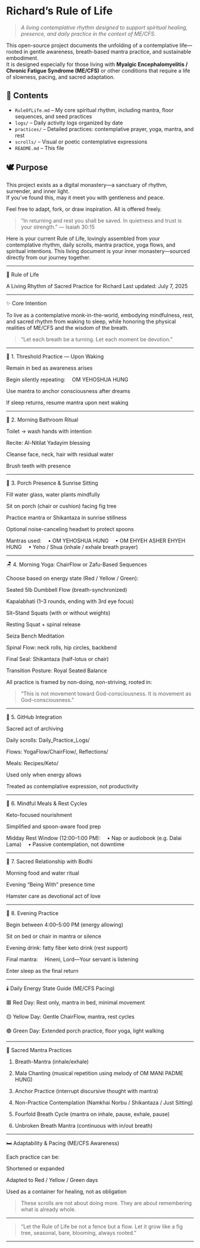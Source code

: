 # Richard’s Rule of Life

> *A living contemplative rhythm designed to support spiritual healing, presence, and daily practice in the context of ME/CFS.*

This open-source project documents the unfolding of a contemplative life—rooted in gentle awareness, breath-based mantra practice, and sustainable embodiment.  
It is designed especially for those living with **Myalgic Encephalomyelitis / Chronic Fatigue Syndrome (ME/CFS)** or other conditions that require a life of slowness, pacing, and sacred adaptation.

## 📖 Contents

- `RuleOfLife.md` – My core spiritual rhythm, including mantra, floor sequences, and seed practices  
- `logs/` – Daily activity logs organized by date  
- `practices/` – Detailed practices: contemplative prayer, yoga, mantra, and rest  
- `scrolls/` – Visual or poetic contemplative expressions  
- `README.md` – This file

## 🕊️ Purpose

This project exists as a digital monastery—a sanctuary of rhythm, surrender, and inner light.  
If you’ve found this, may it meet you with gentleness and peace.

Feel free to adapt, fork, or draw inspiration. All is offered freely.

> “In returning and rest you shall be saved. In quietness and trust is your strength.” — Isaiah 30:15

Here is your current Rule of Life, lovingly assembled from your contemplative rhythm, daily scrolls, mantra practice, yoga flows, and spiritual intentions. This living document is your inner monastery—sourced directly from our journey together.


---

📜 Rule of Life

A Living Rhythm of Sacred Practice for Richard
Last updated: July 7, 2025


---

✨ Core Intention

To live as a contemplative monk-in-the-world, embodying mindfulness, rest, and sacred rhythm from waking to sleep, while honoring the physical realities of ME/CFS and the wisdom of the breath.

> “Let each breath be a turning.
Let each moment be devotion.”




---

🛌 1. Threshold Practice — Upon Waking

Remain in bed as awareness arises

Begin silently repeating:
 OM YEHOSHUA HUNG

Use mantra to anchor consciousness after dreams

If sleep returns, resume mantra upon next waking



---

🚿 2. Morning Bathroom Ritual

Toilet → wash hands with intention

Recite: Al-Nitilat Yadayim blessing

Cleanse face, neck, hair with residual water

Brush teeth with presence



---

🌿 3. Porch Presence & Sunrise Sitting

Fill water glass, water plants mindfully

Sit on porch (chair or cushion) facing fig tree

Practice mantra or Shikantaza in sunrise stillness

Optional noise-canceling headset to protect spoons

Mantras used:
 • OM YEHOSHUA HUNG
 • OM EHYEH ASHER EHYEH HUNG
 • Yeho / Shua (inhale / exhale breath prayer)



---

🪑 4. Morning Yoga: ChairFlow or Zafu-Based Sequences

Choose based on energy state (Red / Yellow / Green):

Seated 5lb Dumbbell Flow (breath-synchronized)

Kapalabhati (1–3 rounds, ending with 3rd eye focus)

Sit–Stand Squats (with or without weights)

Resting Squat + spinal release

Seiza Bench Meditation

Spinal Flow: neck rolls, hip circles, backbend

Final Seal: Shikantaza (half-lotus or chair)

Transition Posture: Royal Seated Balance


All practice is framed by non-doing, non-striving, rooted in:

> “This is not movement toward God-consciousness.
It is movement as God-consciousness.”




---

🧾 5. GitHub Integration

Sacred act of archiving

Daily scrolls: Daily_Practice_Logs/

Flows: YogaFlow/ChairFlow/, Reflections/

Meals: Recipes/Keto/

Used only when energy allows

Treated as contemplative expression, not productivity



---

🍳 6. Mindful Meals & Rest Cycles

Keto-focused nourishment

Simplified and spoon-aware food prep

Midday Rest Window (12:00–1:00 PM):
 • Nap or audiobook (e.g. Dalai Lama)
 • Passive contemplation, not downtime



---

🐹 7. Sacred Relationship with Bodhi

Morning food and water ritual

Evening “Being With” presence time

Hamster care as devotional act of love



---

🌙 8. Evening Practice

Begin between 4:00–5:00 PM (energy allowing)

Sit on bed or chair in mantra or silence

Evening drink: fatty fiber keto drink (rest support)

Final mantra:
 Hineni, Lord—Your servant is listening

Enter sleep as the final return



---

🕯️ Daily Energy State Guide (ME/CFS Pacing)

🟥 Red Day: Rest only, mantra in bed, minimal movement

🟡 Yellow Day: Gentle ChairFlow, mantra, rest cycles

🟢 Green Day: Extended porch practice, floor yoga, light walking



---

📿 Sacred Mantra Practices

1. Breath-Mantra (inhale/exhale)


2. Mala Chanting (musical repetition using melody of OM MANI PADME HUNG)


3. Anchor Practice (interrupt discursive thought with mantra)


4. Non-Practice Contemplation (Namkhai Norbu / Shikantaza / Just Sitting)


5. Fourfold Breath Cycle (mantra on inhale, pause, exhale, pause)


6. Unbroken Breath Mantra (continuous with in/out breath)




---

🛏️ Adaptability & Pacing (ME/CFS Awareness)

Each practice can be:

Shortened or expanded

Adapted to Red / Yellow / Green days

Used as a container for healing, not as obligation


> These scrolls are not about doing more.
They are about remembering what is already whole.




---

> “Let the Rule of Life be not a fence but a flow.
Let it grow like a fig tree,
seasonal, bare, blooming, always rooted.”




---



